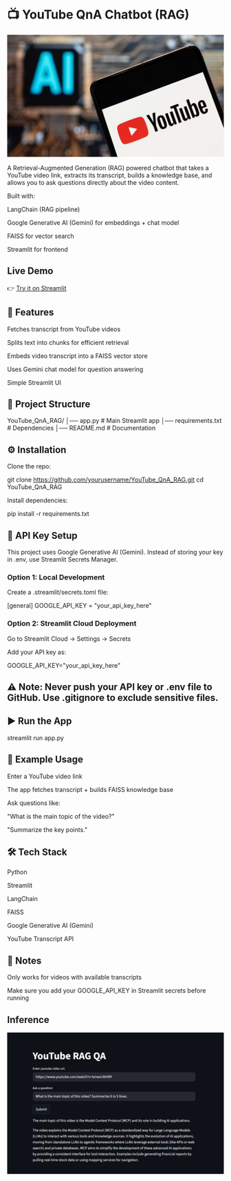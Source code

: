 # 📺 YouTube QnA Chatbot (RAG)
![Thumbnail](assets/yt_thumbnail.jpg)

A Retrieval-Augmented Generation (RAG) powered chatbot that takes a YouTube video link, extracts its transcript, builds a knowledge base, and allows you to ask questions directly about the video content.

Built with:

LangChain (RAG pipeline)

Google Generative AI (Gemini) for embeddings + chat model

FAISS for vector search

Streamlit for frontend

## Live Demo  
👉 [Try it on Streamlit](https://youtubeqnachatbotrag-gnfzvd2eqezxpac23p9hth.streamlit.app/)  

## 🚀 Features

Fetches transcript from YouTube videos

Splits text into chunks for efficient retrieval

Embeds video transcript into a FAISS vector store

Uses Gemini chat model for question answering

Simple Streamlit UI

## 📂 Project Structure
YouTube_QnA_RAG/
│── app.py                # Main Streamlit app
│── requirements.txt      # Dependencies
│── README.md             # Documentation

## ⚙️ Installation

Clone the repo:

git clone https://github.com/yourusername/YouTube_QnA_RAG.git
cd YouTube_QnA_RAG


Install dependencies:

pip install -r requirements.txt

## 🔑 API Key Setup

This project uses Google Generative AI (Gemini).
Instead of storing your key in .env, use Streamlit Secrets Manager.

### Option 1: Local Development

Create a .streamlit/secrets.toml file:

[general]
GOOGLE_API_KEY = "your_api_key_here"

### Option 2: Streamlit Cloud Deployment

Go to Streamlit Cloud → Settings → Secrets

Add your API key as:

GOOGLE_API_KEY="your_api_key_here"


## ⚠️ Note: Never push your API key or .env file to GitHub. Use .gitignore to exclude sensitive files.

## ▶️ Run the App
streamlit run app.py

## 📝 Example Usage

Enter a YouTube video link

The app fetches transcript + builds FAISS knowledge base

Ask questions like:

"What is the main topic of the video?"

"Summarize the key points."

## 🛠️ Tech Stack

Python

Streamlit

LangChain

FAISS

Google Generative AI (Gemini)

YouTube Transcript API

## 📌 Notes

Only works for videos with available transcripts

Make sure you add your GOOGLE_API_KEY in Streamlit secrets before running

## Inference
![YouTube QnA Demo](assets/app_demo.png)
